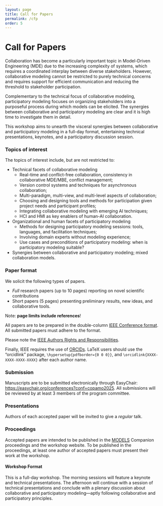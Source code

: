 ```yaml
---
layout: page
title: Call for Papers
permalink: /cfp
order: 5
---
```


# Call for Papers


Collaboration has become a particularly important topic in Model-Driven Engineering (MDE) due to the increasing complexity of systems, which requires a coordinated interplay between diverse stakeholders. However, collaborative modeling cannot be restricted to purely technical concerns and requires support for efficient communication and reducing the threshold to stakeholder participation.

Complementary to the technical focus of collaborative modeling, participatory modeling focuses on organizing stakeholders into a purposeful process during which models can be elicited. The synergies between collaborative and participatory modeling are clear and it is high time to investigate them in detail.

This workshop aims to unearth the visceral synergies between collaborative and participatory modeling in a full-day format, entertaining technical presentations, keynotes, and a participatory discussion session.


### **Topics of interest**

The topics of interest include, but are not restricted to:

- Technical facets of collaborative modeling
  - Real-time and conflict-free collaboration, consistency in collaborative MDE/MBE, conflict management;
  - Version control systems and techniques for asynchronous collaboration;
  - Multi-paradigm, multi-view, and multi-level aspects of collaboration;
  - Choosing and designing tools and methods for participation given project needs and participant profiles;
  - Integrating collaborative modeling with emerging AI techniques;
  - HCI and HMI as key enablers of human-AI collaboration.
- Organizational and human facets of participatory modeling
  - Methods for designing participatory modeling sessions: tools, languages, and facilitation techniques;
  - Involving domain experts without modeling experience;
  - Use cases and preconditions of participatory modeling: when is participatory modeling suitable?
- Synergies between collaborative and participatory modeling; mixed collaboration models.


### **Paper format**

We solicit the following types of papers.
- *Full* research papers (up to 10 pages) reporting on novel scientific contributions
- Short papers (5 pages) presenting preliminary results, new ideas, and collaborative tools.

Note: **page limits include references**!

All papers are to be prepared in the double-column [IEEE Conference format](https://www.ieee.org/conferences/publishing/templates.html). 
All submitted papers must adhere to the format.

Please note the [IEEE Authors Rights and Responsibilities](https://www.ieee.org/publications/rights/author-rights-responsibilities.html).

Finally, IEEE requires the use of [ORCIDs](https://orcid.org/). LaTeX users should use the “orcidlink” package, `\hypersetup{pdfborder={0 0 0}}`, and `\orcidlink{XXXX-XXXX-XXXX-XXXX}` after each author name.

<!-- LaTeX users must use the provided acmart.cls and ACM-Reference-Format.bst without modification, enable the conference format in the preamble of the document (i.e., \documentclass[sigconf,review]{acmart}), and use the ACM reference format for the bibliography (i.e., \bibliographystyle{ACM-Reference-Format}). The review option adds line numbers, thereby allowing referees to refer to specific lines in their comments. -->

### **Submission**
Manuscripts are to be submitted electronically through EasyChair: <a href="https://easychair.org/conferences?conf=copamo2025" target="_blank">https://easychair.org/conferences?conf=copamo2025</a>.
All submissions will be reviewed by at least 3 members of the program committee. 

### **Presentations**
Authors of each accepted paper will be invited to give a *regular* talk.

### **Proceedings**
Accepted papers are intended to be published in the [MODELS](https://conf.researchr.org/home/models-2025) Companion proceedings and the workshop website. To be published in the proceedings, at least one author of accepted papers must present their work at the workshop.

#### **Workshop Format**

This is a full-day workshop. The morning sessions will feature a keynote and technical presentations. The afternoon will continue with a session of technical presentations and conclude with a plenary discussion about collaborative and participatory modeling—aptly following collaborative and participatory principles.
